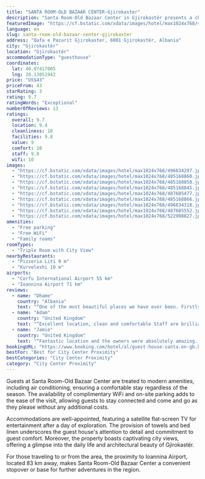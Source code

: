 ```yaml
---
title: "SANTA ROOM-OLD BAZAAR CENTER-Gjirokaster"
description: "Santa Room-Old Bazaar Center in Gjirokastër presents a charming retreat for travelers seeking both comfort and convenience."
featuredImage: "https://cf.bstatic.com/xdata/images/hotel/max1024x768/496634297.jpg?k=90778f1b5e7112282fbde9abf5700b6766aa11be4e09392fc7a9c1e037446c3f&o=&hp=1"
language: en
slug: santa-room-old-bazaar-center-gjirokaster
address: "Qafa e Pazarit Gjirokaster, 6001 Gjirokastër, Albania"
city: "Gjirokastër"
location: "Gjirokastër"
accommodationType: "guesthouse"
coordinates:
  lat: 40.07417005
  lng: 20.13851942
price: "US$43"
priceFrom: 43
starRating: 3
rating: 9.7
ratingWords: "Exceptional"
numberOfReviews: 13
ratings:
  overall: 9.7
  location: 9.4
  cleanliness: 10
  facilities: 9.8
  value: 9
  comfort: 10
  staff: 9.8
  wifi: 10
images:
  - "https://cf.bstatic.com/xdata/images/hotel/max1024x768/496634297.jpg?k=90778f1b5e7112282fbde9abf5700b6766aa11be4e09392fc7a9c1e037446c3f&o=&hp=1"
  - "https://cf.bstatic.com/xdata/images/hotel/max1024x768/485168860.jpg?k=5defde9ea0694413476dae626ab403da08ba51153b9ea5d13b814e673a355f4f&o=&hp=1"
  - "https://cf.bstatic.com/xdata/images/hotel/max1024x768/485168858.jpg?k=d3b6f39807495f7775ba5ed168af7be51344045b969d6b4c8f572aca6edb44cb&o=&hp=1"
  - "https://cf.bstatic.com/xdata/images/hotel/max1024x768/485168845.jpg?k=5315aa36beb2a3c7f7876a450fcecb6f63eaf5913db122255b68730c4bb8ed64&o=&hp=1"
  - "https://cf.bstatic.com/xdata/images/hotel/max1024x768/487685477.jpg?k=6758cf9d015947b443b724d705ec61b01bc5571aad9e582ec1f783b6e8a06e9d&o=&hp=1"
  - "https://cf.bstatic.com/xdata/images/hotel/max1024x768/485168866.jpg?k=5e74e61fcf4b5aa1d3ef6ea6fce18f08770b8c06bf81f83f0211f83e8418264d&o=&hp=1"
  - "https://cf.bstatic.com/xdata/images/hotel/max1024x768/496634318.jpg?k=25002dddeb3850706eaf4fea4085ee17442ef4d938485e17d9a30785626041b2&o=&hp=1"
  - "https://cf.bstatic.com/xdata/images/hotel/max1024x768/487685552.jpg?k=159eb251151d9fed968ec126be1bd646fca2f1e327bffc2101fd507148f8c9bd&o=&hp=1"
  - "https://cf.bstatic.com/xdata/images/hotel/max1024x768/522998827.jpg?k=028766fd1be86885288ca4d9b5f370db3c4f6d7b81c0301a771c814eb7eb5967&o=&hp=1"
amenities:
  - "Free parking"
  - "Free WiFi"
  - "Family rooms"
roomTypes:
  - "Triple Room with City View"
nearbyRestaurants:
  - "Pizzeria Liti 9 m"
  - "Kurveleshi 10 m"
airports:
  - "Corfu International Airport 55 km"
  - "Ioannina Airport 71 km"
reviews:
  - name: "Dhame"
    country: "Albania"
    text: "“One of the most beautiful places we have ever been. Firstly, the communication with the owners was very friendly and very helpful with details about the location. As soon as you entered the room, you could feel the smell of cleanliness and the...”"
  - name: "Adam"
    country: "United Kingdom"
    text: "“Excellent location, clean and comfortable Staff are brilliant, very helpful. They even arranged a taxi from Sarande to blue eye then to the property for us and it was cheaper than what we had been quoted”"
  - name: "Jamie"
    country: "United Kingdom"
    text: "“Fantastic location and the owners were absolutely amazing. Highly recommend this place.”"
bookingURL: "https://www.booking.com/hotel/al/guest-house-santa.en-gb.html?aid=8035640"
bestFor: "Best for City Center Proximity"
bestCategories: "City Center Proximity"
category: "City Center Proximity"
---
```


Guests at Santa Room-Old Bazaar Center are treated to modern amenities, including air conditioning, ensuring a comfortable stay regardless of the season. The availability of complimentary WiFi and on-site parking adds to the ease of the visit, allowing guests to stay connected and come and go as they please without any additional costs.

Accommodations are well-appointed, featuring a satellite flat-screen TV for entertainment after a day of exploration. The provision of towels and bed linen underscores the guest house's attention to detail and commitment to guest comfort. Moreover, the property boasts captivating city views, offering a glimpse into the daily life and architectural beauty of Gjirokastër.

For those traveling to or from the area, the proximity to Ioannina Airport, located 83 km away, makes Santa Room-Old Bazaar Center a convenient stopover or base for further adventures in the region.